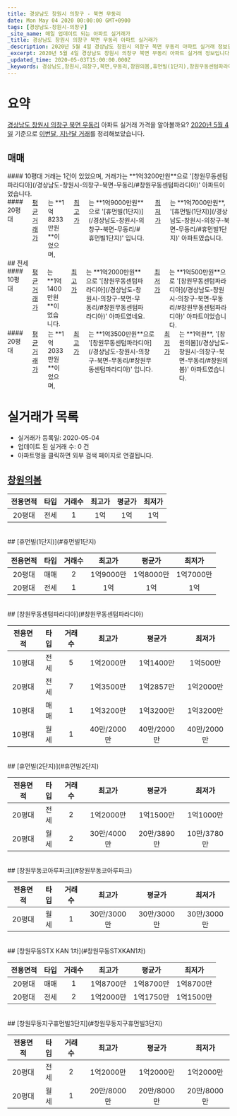 ```yaml
---
title: 경상남도 창원시 의창구 - 북면 무동리
date: Mon May 04 2020 00:00:00 GMT+0900
tags: [경상남도-창원시-의창구]
_site_name: 매일 업데이트 되는 아파트 실거래가
_title: 경상남도 창원시 의창구 북면 무동리 아파트 실거래가
_description: 2020년 5월 4일 경상남도 창원시 의창구 북면 무동리 아파트 실거래 정보입니다. 7건 아파트 정보가 있습니다.
_excerpt: 2020년 5월 4일 경상남도 창원시 의창구 북면 무동리 아파트 실거래 정보입니다. 7건 아파트 정보가 있습니다.
_updated_time: 2020-05-03T15:00:00.000Z
_keywords: 경상남도,창원시,의창구,북면,무동리,창원의봄,휴먼빌(1단지),창원무동센텀파라디아,휴먼빌(2단지),창원무동코아루파크,창원무동STX KAN 1차,창원무동지구휴먼빌3단지
---
```





# 요약
<ins>경상남도 창원시 의창구 북면 무동리</ins> 아파트 실거래 가격을 알아볼까요? <ins>2020년 5월 4일</ins> 기준으로 <ins>이번달, 지난달 거래</ins>를 정리해보았습니다.

## 매매
<div class="container">
<div class="six columns" markdown="1">
#### 10평대
거래는 1건이 있었으며, 거래가는 **1억3200만원**으로 '[창원무동센텀파라디아](/경상남도-창원시-의창구-북면-무동리/#창원무동센텀파라디아)' 아파트이었습니다.
</div>
<div class="six columns" markdown="1">
#### 20평대
<ins>평균 거래가</ins>는 **1억8233만원**이었으며, <ins>최고가</ins>는 **1억9000만원**으로 '[휴먼빌(1단지)](/경상남도-창원시-의창구-북면-무동리/#휴먼빌1단지)' 입니다. <ins>최저가</ins>는 **1억7000만원**, '[휴먼빌(1단지)](/경상남도-창원시-의창구-북면-무동리/#휴먼빌1단지)' 아파트였습니다.
</div>
</div>
## 전세
<div class="container">
<div class="six columns" markdown="1">
#### 10평대
<ins>평균 거래가</ins>는 **1억1400만원**이었습니다. <ins>최고가</ins>는 **1억2000만원**으로 '[창원무동센텀파라디아](/경상남도-창원시-의창구-북면-무동리/#창원무동센텀파라디아)' 아파트였네요. <ins>최저가</ins>는 **1억500만원**으로 '[창원무동센텀파라디아](/경상남도-창원시-의창구-북면-무동리/#창원무동센텀파라디아)' 아파트이었습니다.
</div>
<div class="six columns" markdown="1">
#### 20평대
<ins>평균 거래가</ins>는 **1억2033만원**이었으며, <ins>최고가</ins>는 **1억3500만원**으로 '[창원무동센텀파라디아](/경상남도-창원시-의창구-북면-무동리/#창원무동센텀파라디아)' 입니다. <ins>최저가</ins>는 **1억원**, '[창원의봄](/경상남도-창원시-의창구-북면-무동리/#창원의봄)' 아파트였습니다.
</div>
</div>



# 실거래가 목록
- 실거래가 등록일: 2020-05-04
- 업데이트 된 실거래 수: 0 건
- 아파트명을 클릭하면 외부 검색 페이지로 연결됩니다.

## [창원의봄](#창원의봄)

|전용면적|타입|거래수|최고가|평균가|최저가|
|:---:|:---:|:---:|:---:|:---:|:---:|
|20평대|<span class="deal-type-2">전세</span>|1|1억|1억|1억|

<br/>
## [휴먼빌(1단지)](#휴먼빌1단지)

|전용면적|타입|거래수|최고가|평균가|최저가|
|:---:|:---:|:---:|:---:|:---:|:---:|
|20평대|<span class="deal-type-1">매매</span>|2|1억9000만|1억8000만|1억7000만|
|20평대|<span class="deal-type-2">전세</span>|1|1억|1억|1억|

<br/>
## [창원무동센텀파라디아](#창원무동센텀파라디아)

|전용면적|타입|거래수|최고가|평균가|최저가|
|:---:|:---:|:---:|:---:|:---:|:---:|
|10평대|<span class="deal-type-2">전세</span>|5|1억2000만|1억1400만|1억500만|
|20평대|<span class="deal-type-2">전세</span>|7|1억3500만|1억2857만|1억2000만|
|10평대|<span class="deal-type-1">매매</span>|1|1억3200만|1억3200만|1억3200만|
|10평대|<span class="deal-type-3">월세</span>|1|40만/2000만|40만/2000만|40만/2000만|

<br/>
## [휴먼빌(2단지)](#휴먼빌2단지)

|전용면적|타입|거래수|최고가|평균가|최저가|
|:---:|:---:|:---:|:---:|:---:|:---:|
|20평대|<span class="deal-type-2">전세</span>|2|1억2000만|1억1500만|1억1000만|
|20평대|<span class="deal-type-3">월세</span>|2|30만/4000만|20만/3890만|10만/3780만|

<br/>
## [창원무동코아루파크](#창원무동코아루파크)

|전용면적|타입|거래수|최고가|평균가|최저가|
|:---:|:---:|:---:|:---:|:---:|:---:|
|20평대|<span class="deal-type-3">월세</span>|1|30만/3000만|30만/3000만|30만/3000만|

<br/>
## [창원무동STX KAN 1차](#창원무동STXKAN1차)

|전용면적|타입|거래수|최고가|평균가|최저가|
|:---:|:---:|:---:|:---:|:---:|:---:|
|20평대|<span class="deal-type-1">매매</span>|1|1억8700만|1억8700만|1억8700만|
|20평대|<span class="deal-type-2">전세</span>|2|1억2000만|1억1750만|1억1500만|

<br/>
## [창원무동지구휴먼빌3단지](#창원무동지구휴먼빌3단지)

|전용면적|타입|거래수|최고가|평균가|최저가|
|:---:|:---:|:---:|:---:|:---:|:---:|
|20평대|<span class="deal-type-2">전세</span>|2|1억2000만|1억2000만|1억2000만|
|20평대|<span class="deal-type-3">월세</span>|1|20만/8000만|20만/8000만|20만/8000만|

<br/>



